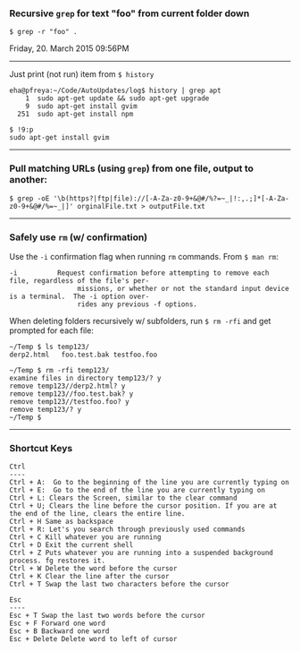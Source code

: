 
### Recursive ```grep``` for text "foo" from current folder down

```
$ grep -r "foo" .
```
Friday, 20. March 2015 09:56PM 
___

Just print (not run) item from ```$ history```

```
eha@pfreya:~/Code/AutoUpdates/log$ history | grep apt
    1  sudo apt-get update && sudo apt-get upgrade
    9  sudo apt-get install gvim
  251  sudo apt-get install npm
```

```
$ !9:p
sudo apt-get install gvim
```

___
### Pull matching URLs (using ```grep```) from one file, output to another:

```
$ grep -oE '\b(https?|ftp|file)://[-A-Za-z0-9+&@#/%?=~_|!:,.;]*[-A-Za-z0-9+&@#/%=~_|]' orginalFile.txt > outputFile.txt
```

___

### Safely use ```rm``` (w/ confirmation)

Use the ```-i``` confirmation flag when running ```rm``` commands. From ```$ man rm```:

```
-i          Request confirmation before attempting to remove each file, regardless of the file's per-
                 missions, or whether or not the standard input device is a terminal.  The -i option over-
                 rides any previous -f options.
```

When deleting folders recursively w/ subfolders, run ```$ rm -rfi``` and get prompted for each file:

```
~/Temp $ ls temp123/
derp2.html   foo.test.bak testfoo.foo

~/Temp $ rm -rfi temp123/
examine files in directory temp123/? y
remove temp123//derp2.html? y
remove temp123//foo.test.bak? y
remove temp123//testfoo.foo? y
remove temp123/? y
~/Temp $
```
___
### Shortcut Keys

```
Ctrl
----
Ctrl + A:  Go to the beginning of the line you are currently typing on 
Ctrl + E:  Go to the end of the line you are currently typing on 
Ctrl + L: Clears the Screen, similar to the clear command 
Ctrl + U; Clears the line before the cursor position. If you are at the end of the line, clears the entire line. 
Ctrl + H Same as backspace 
Ctrl + R: Let's you search through previously used commands 
Ctrl + C Kill whatever you are running 
Ctrl + D Exit the current shell 
Ctrl + Z Puts whatever you are running into a suspended background process. fg restores it. 
Ctrl + W Delete the word before the cursor 
Ctrl + K Clear the line after the cursor 
Ctrl + T Swap the last two characters before the cursor 

Esc
----
Esc + T Swap the last two words before the cursor 
Esc + F Forward one word 
Esc + B Backward one word
Esc + Delete Delete word to left of cursor
```
